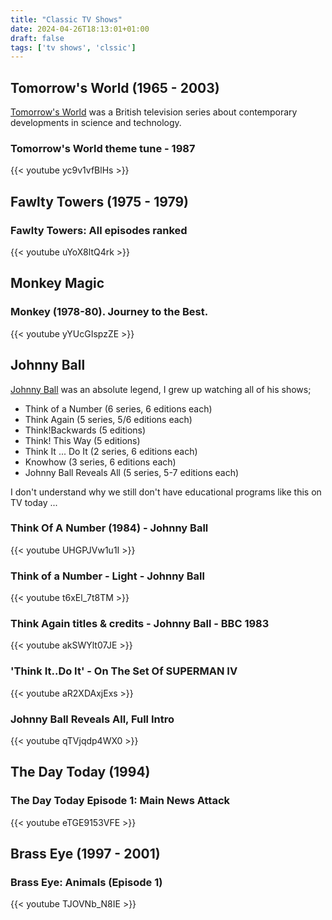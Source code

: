 ```yaml
---
title: "Classic TV Shows"
date: 2024-04-26T18:13:01+01:00
draft: false
tags: ['tv shows', 'clssic']
---
```


## Tomorrow's World (1965 - 2003)
[Tomorrow's World](https://en.wikipedia.org/wiki/Tomorrow%27s_World) was a British television series about contemporary developments in science and technology. 

### Tomorrow's World theme tune - 1987
{{< youtube yc9v1vfBlHs >}}

## Fawlty Towers (1975 - 1979)

### Fawlty Towers: All episodes ranked
{{< youtube uYoX8ltQ4rk >}}

## Monkey Magic

### Monkey (1978-80). Journey to the Best.
{{< youtube yYUcGIspzZE >}}

## Johnny Ball
[Johnny Ball](https://en.wikipedia.org/wiki/Johnny_Ball) was an absolute legend, I grew up watching all of his shows;
- Think of a Number (6 series, 6 editions each)
- Think Again (5 series, 5/6 editions each)
- Think!Backwards (5 editions)
- Think! This Way (5 editions)
- Think It ... Do It (2 series, 6 editions each)
- Knowhow (3 series, 6 editions each)
- Johnny Ball Reveals All (5 series, 5-7 editions each)

I don't understand why we still don't have educational programs like this on TV today ...

### Think Of A Number (1984) - Johnny Ball
{{< youtube UHGPJVw1u1I >}}

### Think of a Number - Light - Johnny Ball
{{< youtube t6xEl_7t8TM >}}

### Think Again titles & credits - Johnny Ball - BBC 1983
{{< youtube akSWYlt07JE >}}

### 'Think It..Do It' - On The Set Of SUPERMAN IV
{{< youtube aR2XDAxjExs >}}

### Johnny Ball Reveals All, Full Intro
{{< youtube qTVjqdp4WX0 >}}

## The Day Today (1994)

### The Day Today Episode 1: Main News Attack
{{< youtube eTGE9153VFE >}}

## Brass Eye (1997 - 2001)

### Brass Eye: Animals (Episode 1)
{{< youtube TJOVNb_N8IE >}}
